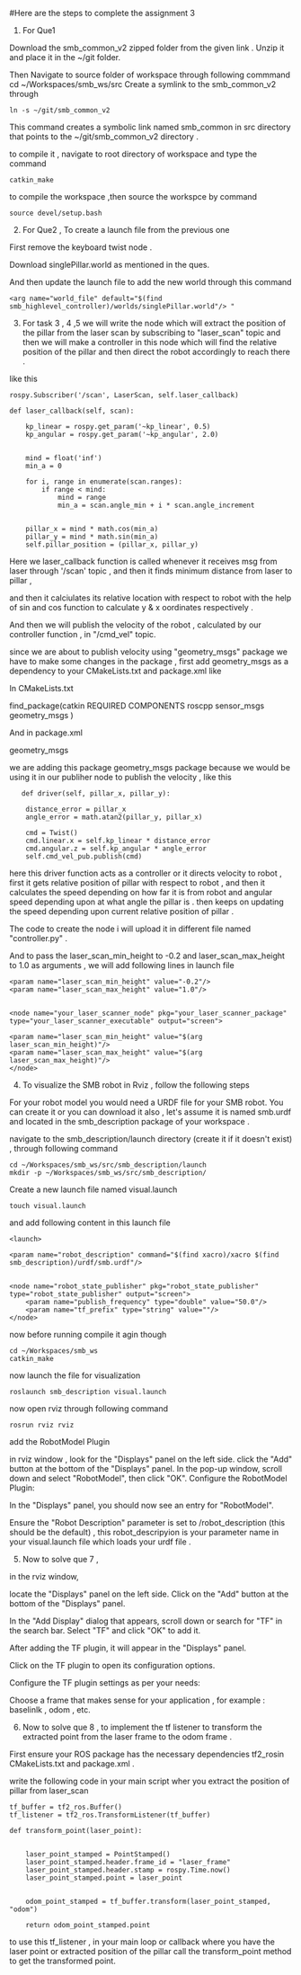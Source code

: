 #Here are the steps to complete the assignment 3

1. For Que1

Download the smb_common_v2 zipped folder from the given link . Unzip it and place it in the ~/git folder.

 Then Navigate to source folder of workspace through following commmand 
	cd ~/Workspaces/smb_ws/src 
Create a symlink to the smb_common_v2 through  

	ln -s ~/git/smb_common_v2

This command creates a symbolic link named smb_common in src directory that points to the ~/git/smb_common_v2 directory .

to compile it , navigate to root directory of workspace and type the command 

	catkin_make 

to compile the workspace ,then source the workspce by command

	source devel/setup.bash

2. For Que2 , To create a launch file from the previous one 

First remove the keyboard twist node .

Download singlePillar.world as mentioned in the ques.

And then update the launch file to add the new world through this command 

	<arg name="world_file" default="$(find smb_highlevel_controller)/worlds/singlePillar.world"/> "

3. For task 3 , 4 ,5 we will write the node which will extract the position of the pillar from the laser scan by subscribing to "laser_scan" topic and then we will make a controller in this node which will find the relative position of the pillar and then direct the robot accordingly to reach there .

like this 

	rospy.Subscriber('/scan', LaserScan, self.laser_callback)

    def laser_callback(self, scan):
      
        kp_linear = rospy.get_param('~kp_linear', 0.5)
        kp_angular = rospy.get_param('~kp_angular', 2.0)

     
        mind = float('inf')
        min_a = 0

        for i, range in enumerate(scan.ranges):
            if range < mind:
                mind = range
                min_a = scan.angle_min + i * scan.angle_increment

        
        pillar_x = mind * math.cos(min_a)
        pillar_y = mind * math.sin(min_a)
        self.pillar_position = (pillar_x, pillar_y)

Here we laser_callback function is called whenever it receives msg from laser through '/scan' topic , and then it finds minimum distance from laser to pillar , 

and then it calciulates its relative location with respect to robot with the help of sin and cos function to calculate y & x oordinates respectively .

And then we will publish the velocity of the robot , calculated by our controller function , in "/cmd_vel" topic.

since we are about to publish velocity using "geometry_msgs" package we have to make some changes in the package , first add  geometry_msgs as a dependency to your CMakeLists.txt and package.xml like 

In CMakeLists.txt 

find_package(catkin REQUIRED COMPONENTS
  roscpp
  sensor_msgs
  geometry_msgs
)

And in package.xml 

<depend>geometry_msgs</depend> 

we are adding this package geometry_msgs package because we would be using it in our publiher node to publish the velocity ,  like this 

	   def driver(self, pillar_x, pillar_y):
       
        distance_error = pillar_x
        angle_error = math.atan2(pillar_y, pillar_x)
        
        cmd = Twist()
        cmd.linear.x = self.kp_linear * distance_error
        cmd.angular.z = self.kp_angular * angle_error
        self.cmd_vel_pub.publish(cmd)

here this driver function acts as a controller or it directs velocity to robot , first it gets relative position of pillar with respect to robot , and then it calculates the speed depending on how far it is from robot and angular speed depending upon at what angle the pillar is . then keeps on updating the speed depending upon current relative position of pillar .

The code to create the node i will upload it in different file named "controller.py" .

And to pass the laser_scan_min_height to -0.2 and laser_scan_max_height to 1.0 as arguments , we will add following lines in launch file 


	<param name="laser_scan_min_height" value="-0.2"/>
	<param name="laser_scan_max_height" value="1.0"/>

   
	<node name="your_laser_scanner_node" pkg="your_laser_scanner_package" type="your_laser_scanner_executable" output="screen">
	
	<param name="laser_scan_min_height" value="$(arg laser_scan_min_height)"/>
	<param name="laser_scan_max_height" value="$(arg laser_scan_max_height)"/>
    </node>

4. To visualize the SMB robot in Rviz , follow the following steps 


For your robot model you would need a  URDF file for your SMB robot. You can create it or you can download it also ,  let's assume it is named smb.urdf and located in the smb_description package of your workspace .

navigate to the smb_description/launch directory (create it if it doesn't exist) , through following command 
	
	cd ~/Workspaces/smb_ws/src/smb_description/launch
	mkdir -p ~/Workspaces/smb_ws/src/smb_description/
	
Create a new launch file named visual.launch 

	touch visual.launch

and add following content in this launch file 

	<launch>
   
    <param name="robot_description" command="$(find xacro)/xacro $(find smb_description)/urdf/smb.urdf"/>

    
    <node name="robot_state_publisher" pkg="robot_state_publisher" type="robot_state_publisher" output="screen">
        <param name="publish_frequency" type="double" value="50.0"/>
        <param name="tf_prefix" type="string" value=""/>
    </node>

now before running compile it agin though 

	cd ~/Workspaces/smb_ws
	catkin_make

now launch the file for visualization 

	roslaunch smb_description visual.launch

now open rviz through following command 

	rosrun rviz rviz


add the RobotModel Plugin

in rviz window , look for the "Displays" panel on the left side. click the "Add" button at the bottom of the "Displays" panel.
In the pop-up window, scroll down and select "RobotModel", then click "OK".
Configure the RobotModel Plugin:

In the "Displays" panel, you should now see an entry for "RobotModel".

Ensure the "Robot Description" parameter is set to /robot_description (this should be the default) , this robot_descripyion is your parameter name in your visual.launch file which loads your urdf file .

5. Now to solve que 7 ,


in  the rviz window, 

locate the "Displays" panel on the left side.
Click on the "Add" button at the bottom of the "Displays" panel.

In the "Add Display" dialog that appears, scroll down or search for "TF" in the search bar.
Select "TF" and click "OK" to add it.

After adding the TF plugin, it will appear in the "Displays" panel.

Click on the TF plugin to open its configuration options.

Configure the TF plugin settings as per your needs:

Choose a frame that makes sense for your application , for example : baselinlk , odom , etc.

6. Now to solve que 8 , to implement the tf listener to transform the extracted point from
the laser frame to the odom frame .

First ensure your ROS package has the necessary dependencies tf2_rosin CMakeLists.txt and package.xml .

write the following code in your main script wher you extract the position of pillar from laser_scan 

	tf_buffer = tf2_ros.Buffer()
	tf_listener = tf2_ros.TransformListener(tf_buffer)

	def transform_point(laser_point):
  
       
        laser_point_stamped = PointStamped()
        laser_point_stamped.header.frame_id = "laser_frame"
        laser_point_stamped.header.stamp = rospy.Time.now()
        laser_point_stamped.point = laser_point

        
        odom_point_stamped = tf_buffer.transform(laser_point_stamped, "odom")

        return odom_point_stamped.point
    
to use this tf_listener , in your main loop or callback where you have the laser point or extracted position of the pillar call the transform_point method to get the transformed point.









